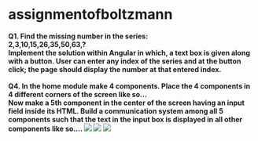 # assignmentofboltzmann
<div><b>Q1. Find the missing number in the series:<br></div>
2,3,10,15,26,35,50,63,?<br>
Implement the solution within Angular in which, a text box is given along with a button.
User can enter any index of the series and at the button click; the page should display the number
at that entered index. <br>
  
<br>
  <div>Q4. In the home module make 4 components. Place the 4 components in 4 different
    corners of the screen like so... </div>
 Now make a 5th component in the center of the screen having an input field inside its HTML.
Build a communication system among all 5 components such that the text in the input box is
displayed in all other components like so....
  <img src="https://user-images.githubusercontent.com/46772783/150668368-12691491-4d4a-4dd4-ace1-9499c8f77320.png">
 <img src="https://user-images.githubusercontent.com/46772783/150667512-4e021b9a-beaf-4e7b-ad1b-ad41b823f630.jpg"> 
<img src="https://user-images.githubusercontent.com/46772783/150667510-622ec3a1-fd68-4026-a704-9b19bfa72084.jpg"><br>


